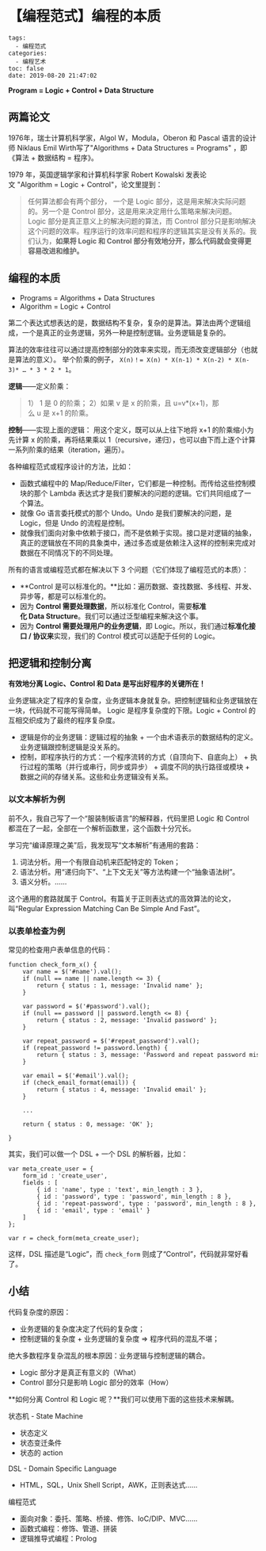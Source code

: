 # 【编程范式】编程的本质

```
tags:
  - 编程范式
categories:
  - 编程艺术
toc: false
date: 2019-08-20 21:47:02
```

**Program = Logic + Control + Data Structure**


## 两篇论文

1976年，瑞士计算机科学家，Algol W，Modula，Oberon 和 Pascal 语言的设计师 Niklaus Emil Wirth写了"Algorithms + Data Structures = Programs" ，即《算法 + 数据结构 = 程序》。

1979 年，英国逻辑学家和计算机科学家 Robert Kowalski 发表论文 "Algorithm = Logic + Control"，论文里提到：

> 任何算法都会有两个部分， 一个是 Logic 部分，这是用来解决实际问题的。另一个是 Control 部分，这是用来决定用什么策略来解决问题。Logic 部分是真正意义上的解决问题的算法，而 Control 部分只是影响解决这个问题的效率。程序运行的效率问题和程序的逻辑其实是没有关系的。我们认为，**如果将 Logic 和 Control 部分有效地分开，那么代码就会变得更容易改进和维护。**

## 编程的本质

- Programs = Algorithms + Data Structures
- Algorithm = Logic + Control

第二个表达式想表达的是，数据结构不复杂，复杂的是算法。算法由两个逻辑组成，一个是真正的业务逻辑，另外一种是控制逻辑。业务逻辑是复杂的。

算法的效率往往可以通过提高控制部分的效率来实现，而无须改变逻辑部分（也就是算法的意义）。
举个阶乘的例子， `X(n)！= X(n) * X(n-1) * X(n-2) * X(n-3)* … * 3 * 2 * 1`。

**逻辑**——定义阶乘：
> 1） 1 是 0 的阶乘；
> 2）如果 v 是 x 的阶乘，且 u=v*(x+1)，那么 u 是 x+1 的阶乘。

**控制**——实现上面的逻辑：
用这个定义，既可以从上往下地将 x+1 的阶乘缩小为先计算 x 的阶乘，再将结果乘以 1（recursive，递归），也可以由下而上逐个计算一系列阶乘的结果（iteration，遍历）。

各种编程范式或程序设计的方法，比如：

- 函数式编程中的 Map/Reduce/Filter，它们都是一种控制。而传给这些控制模块的那个 Lambda 表达式才是我们要解决的问题的逻辑。它们共同组成了一个算法。
- 就像 Go 语言委托模式的那个 Undo。Undo 是我们要解决的问题，是 Logic，但是 Undo 的流程是控制。
- 就像我们面向对象中依赖于接口，而不是依赖于实现。接口是对逻辑的抽象，真正的逻辑放在不同的具象类中，通过多态或是依赖注入这样的控制来完成对数据在不同情况下的不同处理。

所有的语言或编程范式都在解决以下 3 个问题（它们体现了编程范式的本质）：

- **Control 是可以标准化的。**比如：遍历数据、查找数据、多线程、并发、异步等，都是可以标准化的。
- 因为 **Control 需要处理数据**，所以标准化 Control，需要**标准化 Data Structure**。我们可以通过泛型编程来解决这个事。
- 因为 **Control 需要处理用户的业务逻辑**，即 Logic。所以，我们通过**标准化接口 / 协议来**实现，我们的 Control 模式可以适配于任何的 Logic。

## 把逻辑和控制分离

**有效地分离 Logic、Control 和 Data 是写出好程序的关键所在！**

业务逻辑决定了程序的复杂度，业务逻辑本身就复杂。把控制逻辑和业务逻辑放在一块，代码就不可能写得简单。
Logic 是程序复杂度的下限。Logic + Control 的互相交织成为了最终的程序复杂度。

- 逻辑是你的业务逻辑：逻辑过程的抽象 + 一个由术语表示的数据结构的定义。业务逻辑跟控制逻辑是没关系的。
- 控制，即程序执行的方式：一个程序流转的方式（自顶向下、自底向上） + 执行过程的策略（并行或串行，同步或异步） + 调度不同的执行路径或模块 + 数据之间的存储关系。这些和业务逻辑没有关系。

### 以文本解析为例

前不久，我自己写了一个“服装制板语言”的解释器，代码里把 Logic 和 Control 都混在了一起，全部在一个解析函数里，这个函数十分冗长。

学习完“编译原理之美”后，我发现写“文本解析”有通用的套路：

1. 词法分析。用一个有限自动机来匹配特定的 Token；
2. 语法分析。用“递归向下”、“上下文无关”等方法构建一个“抽象语法树”。
3. 语义分析。……

这个通用的套路就属于 Control。有篇关于正则表达式的高效算法的论文，叫“Regular Expression Matching Can Be Simple And Fast”。

### 以表单检查为例

常见的检查用户表单信息的代码：
```
function check_form_x() {
    var name = $('#name').val();
    if (null == name || name.length <= 3) {
        return { status : 1, message: 'Invalid name' };
    }
 
    var password = $('#password').val();
    if (null == password || password.length <= 8) {
        return { status : 2, message: 'Invalid password' };
    }
 
    var repeat_password = $('#repeat_password').val();
    if (repeat_password != password.length) {
        return { status : 3, message: 'Password and repeat password mismatch' };
    }
 
    var email = $('#email').val();
    if (check_email_format(email)) {
        return { status : 4, message: 'Invalid email' };
    }
 
    ...
 
    return { status : 0, message: 'OK' };
 
}
```

其实，我们可以做一个 DSL + 一个 DSL 的解析器，比如：
```
var meta_create_user = {
    form_id : 'create_user',
    fields : [
        { id : 'name', type : 'text', min_length : 3 },
        { id : 'password', type : 'password', min_length : 8 },
        { id : 'repeat-password', type : 'password', min_length : 8 },
        { id : 'email', type : 'email' }
    ]
};
 
var r = check_form(meta_create_user);
```

这样，DSL 描述是“Logic”，而 `check_form` 则成了“Control”，代码就非常好看了。

## 小结

代码复杂度的原因：
- 业务逻辑的复杂度决定了代码的复杂度；
- 控制逻辑的复杂度 + 业务逻辑的复杂度 => 程序代码的混乱不堪；

绝大多数程序复杂混乱的根本原因：业务逻辑与控制逻辑的耦合。

- Logic 部分才是真正有意义的（What）
- Control 部分只是影响 Logic 部分的效率（How）

**如何分离 Control 和 Logic 呢？**我们可以使用下面的这些技术来解耦。

状态机 - State Machine
- 状态定义
- 状态变迁条件
- 状态的 action

DSL - Domain Specific Language
- HTML，SQL，Unix Shell Script，AWK，正则表达式……

编程范式
- 面向对象：委托、策略、桥接、修饰、IoC/DIP、MVC……
- 函数式编程：修饰、管道、拼装
- 逻辑推导式编程：Prolog